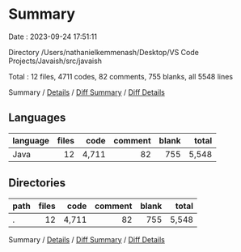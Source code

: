 # Summary

Date : 2023-09-24 17:51:11

Directory /Users/nathanielkemmenash/Desktop/VS Code Projects/Javaish/src/javaish

Total : 12 files,  4711 codes, 82 comments, 755 blanks, all 5548 lines

Summary / [Details](details.md) / [Diff Summary](diff.md) / [Diff Details](diff-details.md)

## Languages
| language | files | code | comment | blank | total |
| :--- | ---: | ---: | ---: | ---: | ---: |
| Java | 12 | 4,711 | 82 | 755 | 5,548 |

## Directories
| path | files | code | comment | blank | total |
| :--- | ---: | ---: | ---: | ---: | ---: |
| . | 12 | 4,711 | 82 | 755 | 5,548 |

Summary / [Details](details.md) / [Diff Summary](diff.md) / [Diff Details](diff-details.md)